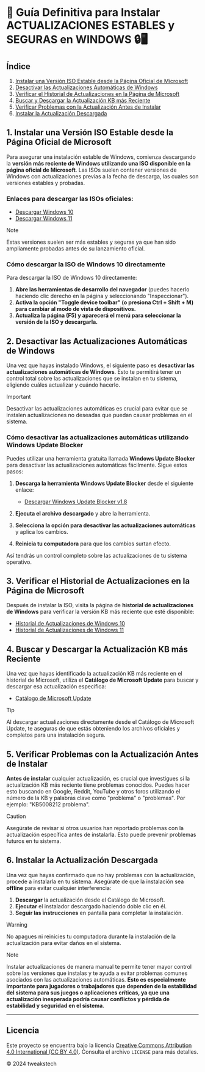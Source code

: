 # 🚀 Guía Definitiva para Instalar **ACTUALIZACIONES ESTABLES** y **SEGURAS** en **WINDOWS** 🔒🖥️

## Índice

1. [Instalar una Versión ISO Estable desde la Página Oficial de Microsoft](#1-instalar-una-versi%C3%B3n-iso-estable-desde-la-p%C3%A1gina-oficial-de-microsoft)
2. [Desactivar las Actualizaciones Automáticas de Windows](#2-desactivar-las-actualizaciones-autom%C3%A1ticas-de-windows)
3. [Verificar el Historial de Actualizaciones en la Página de Microsoft](#3-verificar-el-historial-de-actualizaciones-en-la-p%C3%A1gina-de-microsoft)
4. [Buscar y Descargar la Actualización KB más Reciente](#4-buscar-y-descargar-la-actualizaci%C3%B3n-kb-m%C3%A1s-reciente)
5. [Verificar Problemas con la Actualización Antes de Instalar](#5-verificar-problemas-con-la-actualizaci%C3%B3n-antes-de-instalar)
6. [Instalar la Actualización Descargada](#6-instalar-la-actualizaci%C3%B3n-descargada)

## 1. Instalar una Versión ISO Estable desde la Página Oficial de Microsoft

Para asegurar una instalación estable de Windows, comienza descargando la **versión más reciente de Windows utilizando una ISO disponible en la página oficial de Microsoft**. Las ISOs suelen contener versiones de Windows con actualizaciones previas a la fecha de descarga, las cuales son versiones estables y probadas.

### Enlaces para descargar las ISOs oficiales:

- [Descargar Windows 10](https://www.microsoft.com/es-es/software-download/windows10)
- [Descargar Windows 11](https://www.microsoft.com/es-es/software-download/windows11)

> [!NOTE]
> Estas versiones suelen ser más estables y seguras ya que han sido ampliamente probadas antes de su lanzamiento oficial.

### Cómo descargar la ISO de Windows 10 directamente

Para descargar la ISO de Windows 10 directamente:

1. **Abre las herramientas de desarrollo del navegador** (puedes hacerlo haciendo clic derecho en la página y seleccionando "Inspeccionar").
2. **Activa la opción "Toggle device toolbar" (o presiona Ctrl + Shift + M) para cambiar al modo de vista de dispositivos.**
3. **Actualiza la página (F5) y aparecerá el menú para seleccionar la versión de la ISO y descargarla.**

## 2. Desactivar las Actualizaciones Automáticas de Windows

Una vez que hayas instalado Windows, el siguiente paso es **desactivar las actualizaciones automáticas de Windows**. Esto te permitirá tener un control total sobre las actualizaciones que se instalan en tu sistema, eligiendo cuáles actualizar y cuándo hacerlo.

> [!IMPORTANT]
> Desactivar las actualizaciones automáticas es crucial para evitar que se instalen actualizaciones no deseadas que puedan causar problemas en el sistema.

### Cómo desactivar las actualizaciones automáticas utilizando Windows Update Blocker

Puedes utilizar una herramienta gratuita llamada **Windows Update Blocker** para desactivar las actualizaciones automáticas fácilmente. Sigue estos pasos:

1. **Descarga la herramienta Windows Update Blocker** desde el siguiente enlace:
   - [Descargar Windows Update Blocker v1.8](https://www.sordum.org/9470/windows-update-blocker-v1-8/)

2. **Ejecuta el archivo descargado** y abre la herramienta.
3. **Selecciona la opción para desactivar las actualizaciones automáticas** y aplica los cambios.
4. **Reinicia tu computadora** para que los cambios surtan efecto.

Así tendrás un control completo sobre las actualizaciones de tu sistema operativo.

## 3. Verificar el Historial de Actualizaciones en la Página de Microsoft

Después de instalar la ISO, visita la página de **historial de actualizaciones de Windows** para verificar la versión KB más reciente que esté disponible:

- [Historial de Actualizaciones de Windows 10](https://support.microsoft.com/es-es/topic/historial-de-actualizaciones-de-windows-10-e6058e7c-4116-38f1-b984-4fcacfba5e5d)
- [Historial de Actualizaciones de Windows 11](https://support.microsoft.com/es-es/topic/windows-11-historial-de-actualizaciones-de-la-versi%C3%B3n-23h2-59875222-b990-4bd9-932f-91a5954de434)

## 4. Buscar y Descargar la Actualización KB más Reciente

Una vez que hayas identificado la actualización KB más reciente en el historial de Microsoft, utiliza el **Catálogo de Microsoft Update** para buscar y descargar esa actualización específica:

- [Catálogo de Microsoft Update](https://www.catalog.update.microsoft.com/)

> [!TIP]
> Al descargar actualizaciones directamente desde el Catálogo de Microsoft Update, te aseguras de que estás obteniendo los archivos oficiales y completos para una instalación segura.

## 5. Verificar Problemas con la Actualización Antes de Instalar

**Antes de instalar** cualquier actualización, es crucial que investigues si la actualización KB más reciente tiene problemas conocidos. Puedes hacer esto buscando en Google, Reddit, YouTube y otros foros utilizando el número de la KB y palabras clave como "problema" o "problemas". Por ejemplo: "KB5008212 problema".

> [!CAUTION]
> Asegúrate de revisar si otros usuarios han reportado problemas con la actualización específica antes de instalarla. Esto puede prevenir problemas futuros en tu sistema.

## 6. Instalar la Actualización Descargada

Una vez que hayas confirmado que no hay problemas con la actualización, procede a instalarla en tu sistema. Asegúrate de que la instalación sea **offline** para evitar cualquier interferencia:

1. **Descargar** la actualización desde el Catálogo de Microsoft.
2. **Ejecutar** el instalador descargado haciendo doble clic en él.
3. **Seguir las instrucciones** en pantalla para completar la instalación.

> [!WARNING]
> No apagues ni reinicies tu computadora durante la instalación de la actualización para evitar daños en el sistema.

> [!NOTE]
> Instalar actualizaciones de manera manual te permite tener mayor control sobre las versiones que instalas y te ayuda a evitar problemas comunes asociados con las actualizaciones automáticas.
> **Esto es especialmente importante para jugadores o trabajadores que dependen de la estabilidad del sistema para sus juegos o aplicaciones críticas, ya que una actualización inesperada podría causar conflictos y pérdida de estabilidad y seguridad en el sistema**.

---

## Licencia

 Este proyecto se encuentra bajo la licencia [Creative Commons Attribution 4.0 International (CC BY 4.0)](https://creativecommons.org/licenses/by/4.0/). Consulta el archivo `LICENSE` para más detalles.

© 2024 tweakstech
